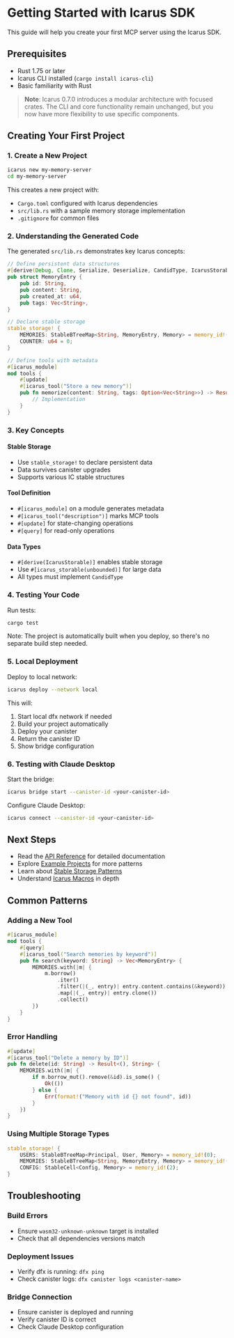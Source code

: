 # Getting Started with Icarus SDK

This guide will help you create your first MCP server using the Icarus SDK.

## Prerequisites

- Rust 1.75 or later
- Icarus CLI installed (`cargo install icarus-cli`)
- Basic familiarity with Rust

> **Note**: Icarus 0.7.0 introduces a modular architecture with focused crates. The CLI and core functionality remain unchanged, but you now have more flexibility to use specific components.

## Creating Your First Project

### 1. Create a New Project

```bash
icarus new my-memory-server
cd my-memory-server
```

This creates a new project with:
- `Cargo.toml` configured with Icarus dependencies
- `src/lib.rs` with a sample memory storage implementation
- `.gitignore` for common files

### 2. Understanding the Generated Code

The generated `src/lib.rs` demonstrates key Icarus concepts:

```rust
// Define persistent data structures
#[derive(Debug, Clone, Serialize, Deserialize, CandidType, IcarusStorable)]
pub struct MemoryEntry {
    pub id: String,
    pub content: String,
    pub created_at: u64,
    pub tags: Vec<String>,
}

// Declare stable storage
stable_storage! {
    MEMORIES: StableBTreeMap<String, MemoryEntry, Memory> = memory_id!(0);
    COUNTER: u64 = 0;
}

// Define tools with metadata
#[icarus_module]
mod tools {
    #[update]
    #[icarus_tool("Store a new memory")]
    pub fn memorize(content: String, tags: Option<Vec<String>>) -> Result<String, String> {
        // Implementation
    }
}
```

### 3. Key Concepts

#### Stable Storage
- Use `stable_storage!` to declare persistent data
- Data survives canister upgrades
- Supports various IC stable structures

#### Tool Definition
- `#[icarus_module]` on a module generates metadata
- `#[icarus_tool("description")]` marks MCP tools
- `#[update]` for state-changing operations
- `#[query]` for read-only operations

#### Data Types
- `#[derive(IcarusStorable)]` enables stable storage
- Use `#[icarus_storable(unbounded)]` for large data
- All types must implement `CandidType`

### 4. Testing Your Code

Run tests:
```bash
cargo test
```

Note: The project is automatically built when you deploy, so there's no separate build step needed.

### 5. Local Deployment

Deploy to local network:
```bash
icarus deploy --network local
```

This will:
1. Start local dfx network if needed
2. Build your project automatically
3. Deploy your canister
4. Return the canister ID
5. Show bridge configuration

### 6. Testing with Claude Desktop

Start the bridge:
```bash
icarus bridge start --canister-id <your-canister-id>
```

Configure Claude Desktop:
```bash
icarus connect --canister-id <your-canister-id>
```

## Next Steps

- Read the [API Reference](api-reference.md) for detailed documentation
- Explore [Example Projects](../examples/) for more patterns
- Learn about [Stable Storage Patterns](stable-storage.md)
- Understand [Icarus Macros](macros.md) in depth

## Common Patterns

### Adding a New Tool

```rust
#[icarus_module]
mod tools {
    #[query]
    #[icarus_tool("Search memories by keyword")]
    pub fn search(keyword: String) -> Vec<MemoryEntry> {
        MEMORIES.with(|m| {
            m.borrow()
                .iter()
                .filter(|(_, entry)| entry.content.contains(&keyword))
                .map(|(_, entry)| entry.clone())
                .collect()
        })
    }
}
```

### Error Handling

```rust
#[update]
#[icarus_tool("Delete a memory by ID")]
pub fn delete(id: String) -> Result<(), String> {
    MEMORIES.with(|m| {
        if m.borrow_mut().remove(&id).is_some() {
            Ok(())
        } else {
            Err(format!("Memory with id {} not found", id))
        }
    })
}
```

### Using Multiple Storage Types

```rust
stable_storage! {
    USERS: StableBTreeMap<Principal, User, Memory> = memory_id!(0);
    MEMORIES: StableBTreeMap<String, MemoryEntry, Memory> = memory_id!(1);
    CONFIG: StableCell<Config, Memory> = memory_id!(2);
}
```

## Troubleshooting

### Build Errors
- Ensure `wasm32-unknown-unknown` target is installed
- Check that all dependencies versions match

### Deployment Issues
- Verify dfx is running: `dfx ping`
- Check canister logs: `dfx canister logs <canister-name>`

### Bridge Connection
- Ensure canister is deployed and running
- Verify canister ID is correct
- Check Claude Desktop configuration
